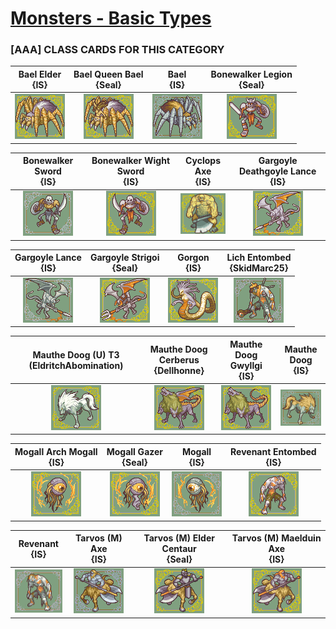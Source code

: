 # [Monsters - Basic Types](../)

### [AAA] CLASS CARDS FOR THIS CATEGORY


|Bael Elder <br> {IS}|Bael Queen Bael <br> {Seal}|Bael <br> {IS}|Bonewalker Legion <br> {Seal}|
| :---: | :---: | :---: | :---: |
|<img alt="Bael Elder {IS}" src="Bael Elder {IS}.png" />|<img alt="Bael Queen Bael {Seal}" src="Bael Queen Bael {Seal}.png" />|<img alt="Bael {IS}" src="Bael {IS}.png" />|<img alt="Bonewalker Legion {Seal}" src="Bonewalker Legion {Seal}.png" />|


|Bonewalker Sword <br> {IS}|Bonewalker Wight Sword <br> {IS}|Cyclops Axe <br> {IS}|Gargoyle Deathgoyle Lance <br> {IS}|
| :---: | :---: | :---: | :---: |
|<img alt="Bonewalker Sword {IS}" src="Bonewalker Sword {IS}.png" />|<img alt="Bonewalker Wight Sword {IS}" src="Bonewalker Wight Sword {IS}.png" />|<img alt="Cyclops Axe {IS}" src="Cyclops Axe {IS}.png" />|<img alt="Gargoyle Deathgoyle Lance {IS}" src="Gargoyle Deathgoyle Lance {IS}.png" />|


|Gargoyle Lance <br> {IS}|Gargoyle Strigoi <br> {Seal}|Gorgon <br> {IS}|Lich Entombed <br> {SkidMarc25}|
| :---: | :---: | :---: | :---: |
|<img alt="Gargoyle Lance {IS}" src="Gargoyle Lance {IS}.png" />|<img alt="Gargoyle Strigoi {Seal}" src="Gargoyle Strigoi {Seal}.png" />|<img alt="Gorgon {IS}" src="Gorgon {IS}.png" />|<img alt="Lich Entombed {SkidMarc25}" src="Lich Entombed {SkidMarc25}.png" />|


|Mauthe Doog (U) T3 (EldritchAbomination) <br> |Mauthe Doog Cerberus <br> {Dellhonne}|Mauthe Doog Gwyllgi <br> {IS}|Mauthe Doog <br> {IS}|
| :---: | :---: | :---: | :---: |
|<img alt="Mauthe Doog (U) T3 (EldritchAbomination)" src="Mauthe Doog (U) T3 (EldritchAbomination).png" />|<img alt="Mauthe Doog Cerberus {Dellhonne}" src="Mauthe Doog Cerberus {Dellhonne}.png" />|<img alt="Mauthe Doog Gwyllgi {IS}" src="Mauthe Doog Gwyllgi {IS}.png" />|<img alt="Mauthe Doog {IS}" src="Mauthe Doog {IS}.png" />|


|Mogall Arch Mogall <br> {IS}|Mogall Gazer <br> {Seal}|Mogall <br> {IS}|Revenant Entombed <br> {IS}|
| :---: | :---: | :---: | :---: |
|<img alt="Mogall Arch Mogall {IS}" src="Mogall Arch Mogall {IS}.png" />|<img alt="Mogall Gazer {Seal}" src="Mogall Gazer {Seal}.png" />|<img alt="Mogall {IS}" src="Mogall {IS}.png" />|<img alt="Revenant Entombed {IS}" src="Revenant Entombed {IS}.png" />|


|Revenant <br> {IS}|Tarvos (M) Axe <br> {IS}|Tarvos (M) Elder Centaur <br> {Seal}|Tarvos (M) Maelduin Axe <br> {IS}|
| :---: | :---: | :---: | :---: |
|<img alt="Revenant {IS}" src="Revenant {IS}.png" />|<img alt="Tarvos (M) Axe {IS}" src="Tarvos (M) Axe {IS}.png" />|<img alt="Tarvos (M) Elder Centaur {Seal}" src="Tarvos (M) Elder Centaur {Seal}.png" />|<img alt="Tarvos (M) Maelduin Axe {IS}" src="Tarvos (M) Maelduin Axe {IS}.png" />|


